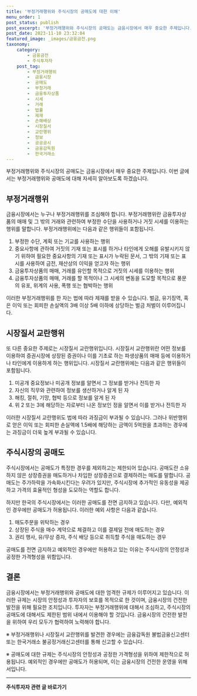 ```yaml
---
title: '부정거래행위와 주식시장의 공매도에 대한 이해'
menu_order: 1
post_status: publish
post_excerpt: '부정거래행위와 주식시장의 공매도는 금융시장에서 매우 중요한 주제입니다. 이번 글에서는 부정거래행위와 공매도에 대해 자세히 알아보도록 하겠습니다.'
post_date: 2023-11-10 23:32:04
featured_image: _images/금융금전.png
taxonomy:
    category:
        - 금융금전
        - 주식투자자
    post_tag:
        - 부정거래행위
        -  금융시장
        -  공매도
        -  부정거래
        -  금융투자상품
        -  시세
        -  거래
        -  법률
        -  제재
        -  손해배상
        -  시장질서
        -  교란행위
        -  정보
        -  공공공시
        -  금융감독원
        -  한국거래소
---
```



부정거래행위와 주식시장의 공매도는 금융시장에서 매우 중요한 주제입니다. 이번 글에서는 부정거래행위와 공매도에 대해 자세히 알아보도록 하겠습니다.

## 부정거래행위

금융시장에서는 누구나 부정거래행위를 조심해야 합니다. 부정거래행위란 금융투자상품의 매매 및 그 밖의 거래와 관련하여 부정한 수단을 사용하거나 거짓 시세를 이용하는 행위를 말합니다. 부정거래행위에는 다음과 같은 행위들이 포함됩니다.

1. 부정한 수단, 계획 또는 기교를 사용하는 행위
2. 중요사항에 관하여 거짓의 기재 또는 표시를 하거나 타인에게 오해를 유발시키지 않기 위하여 필요한 중요사항의 기재 또는 표시가 누락된 문서, 그 밖의 기재 또는 표시를 사용하여 금전, 재산상의 이익을 얻고자 하는 행위
3. 금융투자상품의 매매, 거래를 유인할 목적으로 거짓의 시세를 이용하는 행위
4. 금융투자상품의 매매, 거래를 할 목적이나 그 시세의 변동을 도모할 목적으로 풍문의 유포, 위계의 사용, 폭행 또는 협박하는 행위

이러한 부정거래행위를 한 자는 법에 따라 제재를 받을 수 있습니다. 벌금, 유기징역, 혹은 이익 또는 회피한 손실액의 3배 이상 5배 이하에 상당하는 벌금 처벌이 이루어집니다. 

## 시장질서 교란행위

또 다른 중요한 주제로는 시장질서 교란행위입니다. 시장질서 교란행위란 어떤 정보를 이용하여 증권시장에 상장된 증권이나 이를 기초로 하는 파생상품의 매매 등에 이용하거나 타인에게 이용하게 하는 행위입니다. 시장질서 교란행위에는 다음과 같은 행위들이 포함됩니다.

1. 미공개 중요정보나 미공개 정보를 알면서 그 정보를 받거나 전득한 자
2. 자신의 직무와 관련하여 정보를 생산하거나 알게 된 자
3. 해킹, 절취, 기망, 협박 등으로 정보를 알게 된 자
4. 위 2 또는 3에 해당하는 자로부터 나온 정보인 정을 알면서 이를 받거나 전득한 자

이러한 시장질서 교란행위도 법에 따라 과징금이 부과될 수 있습니다. 그러나 위반행위로 얻은 이익 또는 회피한 손실액에 1.5배에 해당하는 금액이 5억원을 초과하는 경우에는 과징금이 더욱 높게 부과될 수 있습니다.

## 주식시장의 공매도

주식시장에서는 공매도가 특정한 경우를 제외하고는 제한되어 있습니다. 공매도란 소유하지 않은 상장증권을 매도하거나 차입한 상장증권으로 결제하려는 매도를 말합니다. 공매도는 주가하락을 가속화시킨다는 우려가 있지만, 주식시장에 추가적인 유동성을 제공하고 가격의 효율적인 형성을 도모하는 역할도 합니다.

하지만 한국의 주식시장에서는 이러한 공매도를 전면 금지하고 있습니다. 다만, 예외적인 경우에만 공매도가 허용됩니다. 이러한 예외 사항은 다음과 같습니다.

1. 매도주문을 위탁하는 경우
2. 상장된 주식을 매수 계약으로 체결하고 이를 결제일 전에 매도하는 경우
3. 권리 행사, 유/무상 증자, 주식 배당 등으로 취득할 주식을 매도하는 경우

공매도를 전면 금지하고 예외적인 경우에만 허용하고 있는 이유는 주식시장의 안정성과 공정한 가격형성을 위함입니다.

## 결론

금융시장에서는 부정거래행위와 공매도에 대한 엄격한 규제가 이루어지고 있습니다. 이러한 규제는 시장의 안정성과 투자자의 보호를 목적으로 한 것이며, 금융시장의 건전한 발전을 위해 필요한 조치입니다. 투자자는 부정거래행위에 대해서 조심하고, 주식시장의 공매도에 대해서도 제한된 범위 내에서 이용해야 할 것입니다. 금융시장의 건전한 발전을 위하여 우리 모두가 협력하여 노력해야 합니다.

※ 부정거래행위나 시장질서 교란행위를 발견한 경우에는 금융감독원 불법금융신고센터 또는 한국거래소 불공정거래신고센터를 통해 신고할 수 있습니다.

※ 공매도에 대한 규제는 주식시장의 안정성과 공정한 가격형성을 위하여 제한적으로 허용됩니다. 예외적인 경우에만 공매도가 허용되며, 이는 금융시장의 건전한 운영을 위해서입니다.
<!-- wp:separator -->
<hr class="wp-block-separator has-alpha-channel-opacity"/>
<!-- /wp:separator -->

<!-- wp:group {"backgroundColor":"base","layout":{"type":"constrained"}} -->
<div class="wp-block-group has-base-background-color has-background"><!-- wp:paragraph {"align":"center","fontSize":"medium"} -->
<p class="has-text-align-center has-large-font-size"><strong>주식투자자 관련 글 바로가기</strong></p>
<!-- /wp:paragraph -->


<!-- wp:latest-posts
{"categories":[{"id":15119,"count":19,"description":"","link":"https://uknowlaw.com/category/%ec%a3%bc%ec%8b%9d%ed%88%ac%ec%9e%90%ec%9e%90/","name":"주식투자자","slug":"주식투자자","taxonomy":"category","parent":0,"meta":[],"_links":{"self":[{"href":"https://uknowlaw.com/wp-json/wp/v2/categories/15119"}],"collection":[{"href":"https://uknowlaw.com/wp-json/wp/v2/categories"}],"about":[{"href":"https://uknowlaw.com/wp-json/wp/v2/taxonomies/category"}],"wp:post_type":[{"href":"https://uknowlaw.com/wp-json/wp/v2/posts?categories=15119"}],"curies":[{"name":"wp","href":"https://api.w.org/{rel}","templated":true}]}}],"postsToShow":100,"excerptLength":28,"postLayout":"grid","columns":2,"featuredImageAlign":"left","featuredImageSizeSlug":"large","fontSize":"small"} /--></div>
<!-- /wp:group -->